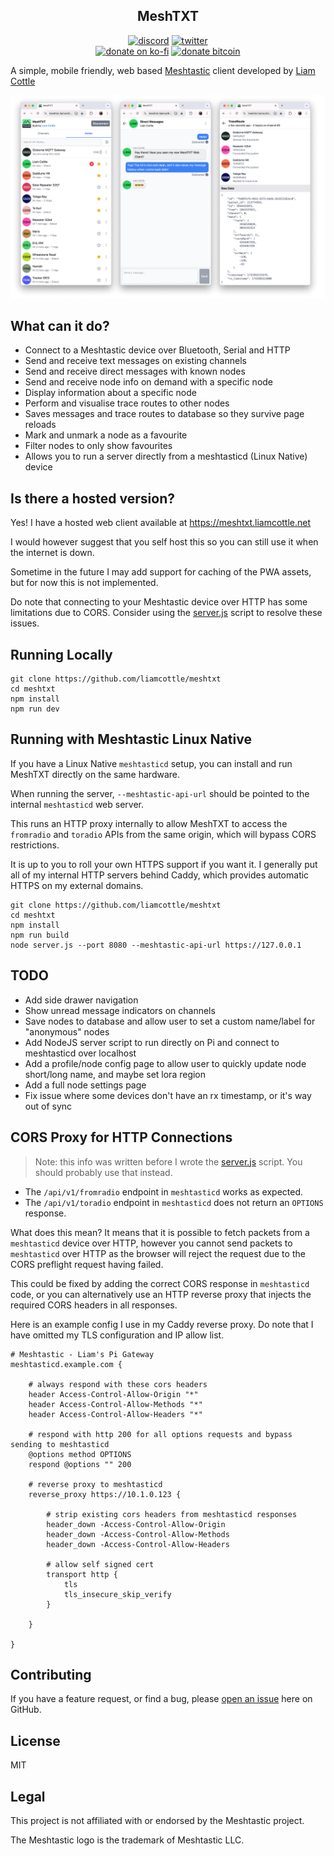 <h2 align="center">MeshTXT</h2>

<p align="center">
<a href="https://discord.gg/K55zeZyHKK"><img src="https://img.shields.io/badge/Discord-Liam%20Cottle's%20Discord-%237289DA?style=flat&logo=discord" alt="discord"/></a>
<a href="https://twitter.com/liamcottle"><img src="https://img.shields.io/badge/Twitter-@liamcottle-%231DA1F2?style=flat&logo=twitter" alt="twitter"/></a>
<br/>
<a href="https://ko-fi.com/liamcottle"><img src="https://img.shields.io/badge/Donate%20a%20Coffee-liamcottle-yellow?style=flat&logo=buy-me-a-coffee" alt="donate on ko-fi"/></a>
<a href="./donate.md"><img src="https://img.shields.io/badge/Donate%20Bitcoin-3FPBfiEwioWHFix3kZqe5bdU9F5o8mG8dh-%23FF9900?style=flat&logo=bitcoin" alt="donate bitcoin"/></a>
</p>

A simple, mobile friendly, web based [Meshtastic](https://meshtastic.org/) client developed by [Liam Cottle](https://liamcottle.com)

<img src="./screenshots/screenshot.png">

## What can it do?

- Connect to a Meshtastic device over Bluetooth, Serial and HTTP
- Send and receive text messages on existing channels
- Send and receive direct messages with known nodes
- Send and receive node info on demand with a specific node
- Display information about a specific node
- Perform and visualise trace routes to other nodes
- Saves messages and trace routes to database so they survive page reloads
- Mark and unmark a node as a favourite
- Filter nodes to only show favourites
- Allows you to run a server directly from a meshtasticd (Linux Native) device

## Is there a hosted version?

Yes! I have a hosted web client available at https://meshtxt.liamcottle.net

I would however suggest that you self host this so you can still use it when the internet is down.

Sometime in the future I may add support for caching of the PWA assets, but for now this is not implemented.

Do note that connecting to your Meshtastic device over HTTP has some limitations due to CORS. Consider using the [server.js](./server.js) script to resolve these issues.

## Running Locally

```
git clone https://github.com/liamcottle/meshtxt
cd meshtxt
npm install
npm run dev
```

## Running with Meshtastic Linux Native

If you have a Linux Native `meshtasticd` setup, you can install and run MeshTXT directly on the same hardware.

When running the server, `--meshtastic-api-url` should be pointed to the internal `meshtasticd` web server.

This runs an HTTP proxy internally to allow MeshTXT to access the `fromradio` and `toradio` APIs from the same origin, which will bypass CORS restrictions.

It is up to you to roll your own HTTPS support if you want it. I generally put all of my internal HTTP servers behind Caddy, which provides automatic HTTPS on my external domains.

```
git clone https://github.com/liamcottle/meshtxt
cd meshtxt
npm install
npm run build
node server.js --port 8080 --meshtastic-api-url https://127.0.0.1
```

## TODO

- Add side drawer navigation
- Show unread message indicators on channels
- Save nodes to database and allow user to set a custom name/label for "anonymous" nodes
- Add NodeJS server script to run directly on Pi and connect to meshtasticd over localhost
- Add a profile/node config page to allow user to quickly update node short/long name, and maybe set lora region
- Add a full node settings page
- Fix issue where some devices don't have an rx timestamp, or it's way out of sync

## CORS Proxy for HTTP Connections

> Note: this info was written before I wrote the [server.js](./server.js) script. You should probably use that instead.

- The `/api/v1/fromradio` endpoint in `meshtasticd` works as expected.
- The `/api/v1/toradio` endpoint in `meshtasticd` does not return an `OPTIONS` response.

What does this mean? It means that it is possible to fetch packets from a `meshtasticd` device over HTTP, however you cannot send packets to `meshtasticd` over HTTP as the browser will reject the request due to the CORS preflight request having failed.

This could be fixed by adding the correct CORS response in `meshtasticd` code, or you can alternatively use an HTTP reverse proxy that injects the required CORS headers in all responses.

Here is an example config I use in my Caddy reverse proxy. Do note that I have omitted my TLS configuration and IP allow list.

```
# Meshtastic - Liam's Pi Gateway
meshtasticd.example.com {

	# always respond with these cors headers
	header Access-Control-Allow-Origin "*"
	header Access-Control-Allow-Methods "*"
	header Access-Control-Allow-Headers "*"

	# respond with http 200 for all options requests and bypass sending to meshtasticd
	@options method OPTIONS
	respond @options "" 200

	# reverse proxy to meshtasticd
	reverse_proxy https://10.1.0.123 {

		# strip existing cors headers from meshtasticd responses
		header_down -Access-Control-Allow-Origin
		header_down -Access-Control-Allow-Methods
		header_down -Access-Control-Allow-Headers

		# allow self signed cert
		transport http {
			tls
			tls_insecure_skip_verify
		}

	}

}
```

## Contributing

If you have a feature request, or find a bug, please [open an issue](https://github.com/liamcottle/meshtxt/issues) here on GitHub.

## License

MIT

## Legal

This project is not affiliated with or endorsed by the Meshtastic project.

The Meshtastic logo is the trademark of Meshtastic LLC.
